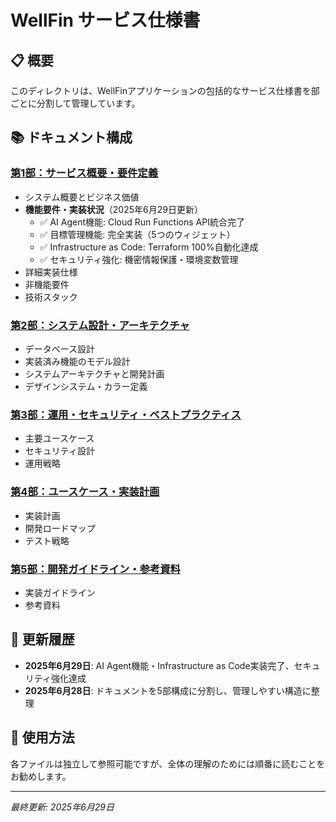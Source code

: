 # WellFin サービス仕様書

## 📋 概要
このディレクトリは、WellFinアプリケーションの包括的なサービス仕様書を部ごとに分割して管理しています。

## 📚 ドキュメント構成

### [第1部：サービス概要・要件定義](./01_overview.md)
- システム概要とビジネス価値
- **機能要件・実装状況**（2025年6月29日更新）
  - ✅ AI Agent機能: Cloud Run Functions API統合完了
  - ✅ 目標管理機能: 完全実装（5つのウィジェット）
  - ✅ Infrastructure as Code: Terraform 100%自動化達成
  - ✅ セキュリティ強化: 機密情報保護・環境変数管理
- 詳細実装仕様
- 非機能要件
- 技術スタック

### [第2部：システム設計・アーキテクチャ](./02_architecture.md)
- データベース設計
- 実装済み機能のモデル設計
- システムアーキテクチャと開発計画
- デザインシステム・カラー定義

### [第3部：運用・セキュリティ・ベストプラクティス](./03_operations.md)
- 主要ユースケース
- セキュリティ設計
- 運用戦略

### [第4部：ユースケース・実装計画](./04_implementation.md)
- 実装計画
- 開発ロードマップ
- テスト戦略

### [第5部：開発ガイドライン・参考資料](./05_guideline.md)
- 実装ガイドライン
- 参考資料

## 🔄 更新履歴
- **2025年6月29日**: AI Agent機能・Infrastructure as Code実装完了、セキュリティ強化達成
- **2025年6月28日**: ドキュメントを5部構成に分割し、管理しやすい構造に整理

## 📝 使用方法
各ファイルは独立して参照可能ですが、全体の理解のためには順番に読むことをお勧めします。

---

*最終更新: 2025年6月29日* 